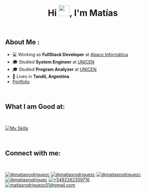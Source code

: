 <h1 align="center">Hi <img src="https://media.giphy.com/media/hvRJCLFzcasrR4ia7z/giphy.gif" width="35">,  I'm Matías</h1>

<br>

## About Me :
- 💻 Working as **FullStack Developer** at [Abaco Informática](https://www.abacosoftware.com.ar/facturacion-electronica/)
- 🎓 Studied **System Engineer** at [UNICEN](https://www.unicen.edu.ar)
- 🎓 Studied **Program Analyzer** at [UNICEN](https://www.unicen.edu.ar)
- 🏡 Lives in **Tandil, Argentina**
- [Portfolio](https://matiasrodriguezc.github.io/portfolio)

<br>

## What I am Good at:

<br>

[![My Skills](https://skillicons.dev/icons?i=apple,bots,clion,cpp,cs,css,dart,docker,firebase,flutter,git,github,gitlab,html,idea,java,js,linux,maven,mongodb,notion,postgres,postman,py,r,spring,ubuntu,unity,vscode,windows)](https://skillicons.dev)

<br>

## Connect with me:

<br>

[![@matiasrodriguezc](https://img.icons8.com/?size=100&id=32323&format=png&color=000000 "@matiasrodriguezc")](https://www.instagram.com/matiasrodriguezc/)
[![@matiasrodriguezc](https://img.icons8.com/?size=100&id=13912&format=png&color=000000 "@matiasrodriguezc")](https://web.facebook.com/profile.php?id=100007835868227)
[![@matiasrodriguezc](https://img.icons8.com/?size=100&id=13930&format=png&color=000000 "@matiasrodriguezc")](https://www.linkedin.com/in/matiasrodriguezc)
[![@matiasrodriguec](https://img.icons8.com/?size=100&id=ClbD5JTFM7FA&format=png&color=000000 "@matiasrodriguec")](https://x.com/matiasrodriguec)
[![+5492262359716](https://img.icons8.com/?size=100&id=16713&format=png&color=000000 "+5492262359716")](https://wa.me/5492262359716)
[![matiasrodriguezc01@gmail.com](https://img.icons8.com/?size=100&id=qyRpAggnV0zH&format=png&color=000000 "matiasrodriguezc01@gmail.com")](mailto:matiasrodriguezc01@gmail.com)

<br>

